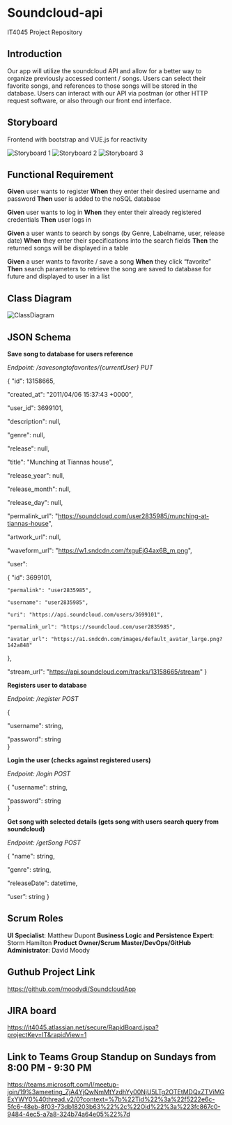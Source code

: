 # Soundcloud-api
IT4045 Project Repository

## Introduction

Our app will utilize the soundcloud API and allow for a better way to organize previously accessed content / songs. Users can select their favorite songs, and references to those songs will be stored in the database. Users can interact with our API via postman (or other HTTP request software, or also through our front end interface. 

## Storyboard
Frontend with bootstrap and VUE.js for reactivity

![Storyboard 1](https://user-images.githubusercontent.com/55035232/93726478-50ea2b00-fb84-11ea-8f24-1465de54c8b0.png)
![Storyboard 2](https://user-images.githubusercontent.com/55035232/93726481-521b5800-fb84-11ea-9d73-ba484b4b5a52.png)
![Storyboard 3](https://user-images.githubusercontent.com/55035232/93726484-53e51b80-fb84-11ea-923f-aa2961ab83a6.png)




## Functional Requirement

**Given** user wants to register
**When** they enter their desired username and password 
**Then** user is added to the noSQL database

**Given** user wants to log in
**When** they enter their already registered credentials
**Then** user logs in 

**Given** a user wants to search by songs (by Genre, Labelname, user, release date)
**When** they enter their specifications into the search fields
**Then** the returned songs will be displayed in a table

**Given** a user wants to favorite / save a song
**When** they click “favorite” 
**Then** search parameters to retrieve the song are saved to database for future and displayed to user in a list

## Class Diagram
![ClassDiagram](https://user-images.githubusercontent.com/55035232/93726319-614dd600-fb83-11ea-8984-5c3740f2d723.PNG)

## JSON Schema

**Save song to database for users reference** 

*Endpoint: /savesongtofavorites/{currentUser} PUT*

{
  "id": 13158665,
  
  "created_at": "2011/04/06 15:37:43 +0000",
  
  "user_id": 3699101,
  
  "description": null,
  
  "genre": null,
  
  "release": null,
  
  "title": "Munching at Tiannas house",
  
  "release_year": null,
  
  "release_month": null,
  
  "release_day": null,
  
  "permalink_url": "https://soundcloud.com/user2835985/munching-at-tiannas-house",
  
  "artwork_url": null,
  
  "waveform_url": "https://w1.sndcdn.com/fxguEjG4ax6B_m.png",
  
  "user": 
  
  {
    "id": 3699101,
    
    "permalink": "user2835985",
    
    "username": "user2835985",
    
    "uri": "https://api.soundcloud.com/users/3699101",
    
    "permalink_url": "https://soundcloud.com/user2835985",
    
    "avatar_url": "https://a1.sndcdn.com/images/default_avatar_large.png?142a848"
    
  },
  
  "stream_url": "https://api.soundcloud.com/tracks/13158665/stream"
}

**Registers user to database**

*Endpoint: /register POST* 

{

  "username": string,
  
  "password": string  
}




**Login the user (checks against registered users)** 

*Endpoint: /login POST* 

{
  "username": string,
  
  "password": string  
}

**Get song with selected details (gets song with users search query from soundcloud)** 

*Endpoint: /getSong POST* 

{
  "name": string,
  
  "genre": string,
  
  "releaseDate": datetime,
  
  “user”: string
}


## Scrum Roles 
 
**UI Specialist**: Matthew Dupont
**Business Logic and Persistence Expert**: Storm Hamilton
**Product Owner/Scrum Master/DevOps/GitHub Administrator**: David Moody
    
## Guthub Project Link
https://github.com/moodydi/SoundcloudApp

## JIRA board
https://it4045.atlassian.net/secure/RapidBoard.jspa?projectKey=IT&rapidView=1

## Link to Teams Group Standup on Sundays from 8:00 PM - 9:30 PM

https://teams.microsoft.com/l/meetup-join/19%3ameeting_ZjA4YjQwNmMtYzdhYy00NjU5LTg2OTEtMDQxZTViMGExYWY0%40thread.v2/0?context=%7b%22Tid%22%3a%22f5222e6c-5fc6-48eb-8f03-73db18203b63%22%2c%22Oid%22%3a%223fc867c0-9484-4ec5-a7a8-324b74a64e05%22%7d
